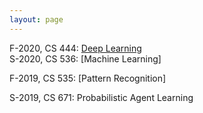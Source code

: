 ```yaml
---
layout: page
---
```

F-2020, CS 444: [Deep Learning](https://hackmd.io/@Tn97A1U0QG6gBtFPXRh4oQ/rkkT1AT_I)  
S-2020, CS 536: [Machine Learning]  
<!--(https://hackmd.io/@Tn97A1U0QG6gBtFPXRh4oQ/B1sZLO55r)-->
F-2019, CS 535: [Pattern Recognition]  
<!--(https://hackmd.io/@Tn97A1U0QG6gBtFPXRh4oQ/SyMY1ZL5H)-->
S-2019, CS 671: Probabilistic Agent Learning  